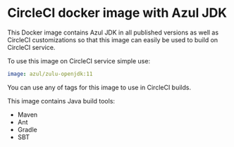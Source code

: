 CircleCI docker image with Azul JDK
===================================

This Docker image contains Azul JDK in all published versions as well as CircleCI customizations so that this image can easily be used to build on CircleCI service.

To use this image on CircleCI service simple use:

```yml
image: azul/zulu-openjdk:11
```

You can use any of tags for this image to use in CircleCI builds.

This image contains Java build tools:

 * Maven
 * Ant
 * Gradle
 * SBT
